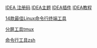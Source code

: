 [IDEA 注册码](http://idea.lanyus.com/idea001.html)	[IDEA主题](http://www.javatiku.cn/theme.html)	[IDEA插件](http://www.javatiku.cn/plugin.html)	[IDEA教程](http://www.javatiku.cn/ideaguide.html)



[14款最佳Linux命令行终端工具](https://www.cnblogs.com/xiaojikuaipao/p/15009722.html)



[分屏工具tmux ](https://zhuanlan.zhihu.com/p/142540108)



[命令行工具zsh](https://linux.cn/article-13030-1.html)








